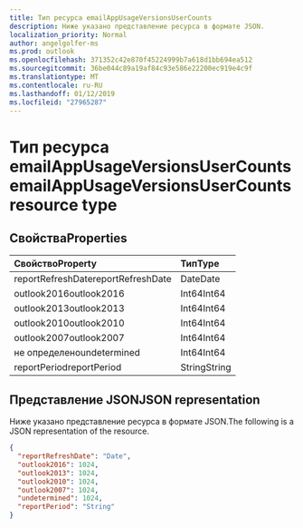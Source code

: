 ```yaml
---
title: Тип ресурса emailAppUsageVersionsUserCounts
description: Ниже указано представление ресурса в формате JSON.
localization_priority: Normal
author: angelgolfer-ms
ms.prod: outlook
ms.openlocfilehash: 371352c42e870f45224999b7a618d1bb694ea512
ms.sourcegitcommit: 36be044c89a19af84c93e586e22200ec919e4c9f
ms.translationtype: MT
ms.contentlocale: ru-RU
ms.lasthandoff: 01/12/2019
ms.locfileid: "27965287"
---
```

# <a name="emailappusageversionsusercounts-resource-type"></a><span data-ttu-id="1b84c-103">Тип ресурса emailAppUsageVersionsUserCounts</span><span class="sxs-lookup"><span data-stu-id="1b84c-103">emailAppUsageVersionsUserCounts resource type</span></span>

## <a name="properties"></a><span data-ttu-id="1b84c-104">Свойства</span><span class="sxs-lookup"><span data-stu-id="1b84c-104">Properties</span></span>

| <span data-ttu-id="1b84c-105">Свойство</span><span class="sxs-lookup"><span data-stu-id="1b84c-105">Property</span></span>          | <span data-ttu-id="1b84c-106">Тип</span><span class="sxs-lookup"><span data-stu-id="1b84c-106">Type</span></span>   |
| :---------------- | :----- |
| <span data-ttu-id="1b84c-107">reportRefreshDate</span><span class="sxs-lookup"><span data-stu-id="1b84c-107">reportRefreshDate</span></span> | <span data-ttu-id="1b84c-108">Date</span><span class="sxs-lookup"><span data-stu-id="1b84c-108">Date</span></span>   |
| <span data-ttu-id="1b84c-109">outlook2016</span><span class="sxs-lookup"><span data-stu-id="1b84c-109">outlook2016</span></span>       | <span data-ttu-id="1b84c-110">Int64</span><span class="sxs-lookup"><span data-stu-id="1b84c-110">Int64</span></span>  |
| <span data-ttu-id="1b84c-111">outlook2013</span><span class="sxs-lookup"><span data-stu-id="1b84c-111">outlook2013</span></span>       | <span data-ttu-id="1b84c-112">Int64</span><span class="sxs-lookup"><span data-stu-id="1b84c-112">Int64</span></span>  |
| <span data-ttu-id="1b84c-113">outlook2010</span><span class="sxs-lookup"><span data-stu-id="1b84c-113">outlook2010</span></span>       | <span data-ttu-id="1b84c-114">Int64</span><span class="sxs-lookup"><span data-stu-id="1b84c-114">Int64</span></span>  |
| <span data-ttu-id="1b84c-115">outlook2007</span><span class="sxs-lookup"><span data-stu-id="1b84c-115">outlook2007</span></span>       | <span data-ttu-id="1b84c-116">Int64</span><span class="sxs-lookup"><span data-stu-id="1b84c-116">Int64</span></span>  |
| <span data-ttu-id="1b84c-117">не определено</span><span class="sxs-lookup"><span data-stu-id="1b84c-117">undetermined</span></span>      | <span data-ttu-id="1b84c-118">Int64</span><span class="sxs-lookup"><span data-stu-id="1b84c-118">Int64</span></span>  |
| <span data-ttu-id="1b84c-119">reportPeriod</span><span class="sxs-lookup"><span data-stu-id="1b84c-119">reportPeriod</span></span>      | <span data-ttu-id="1b84c-120">String</span><span class="sxs-lookup"><span data-stu-id="1b84c-120">String</span></span> |

## <a name="json-representation"></a><span data-ttu-id="1b84c-121">Представление JSON</span><span class="sxs-lookup"><span data-stu-id="1b84c-121">JSON representation</span></span>

<span data-ttu-id="1b84c-122">Ниже указано представление ресурса в формате JSON.</span><span class="sxs-lookup"><span data-stu-id="1b84c-122">The following is a JSON representation of the resource.</span></span>

<!-- {
  "blockType": "resource",
  "@odata.type": "microsoft.graph.emailAppUsageVersionsUserCounts"
} -->

```json
{
  "reportRefreshDate": "Date", 
  "outlook2016": 1024, 
  "outlook2013": 1024, 
  "outlook2010": 1024, 
  "outlook2007": 1024, 
  "undetermined": 1024, 
  "reportPeriod": "String"
}
```
